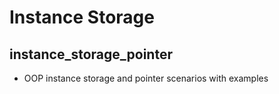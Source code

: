 # Instance Storage

## instance_storage_pointer
- OOP instance storage and pointer scenarios with examples